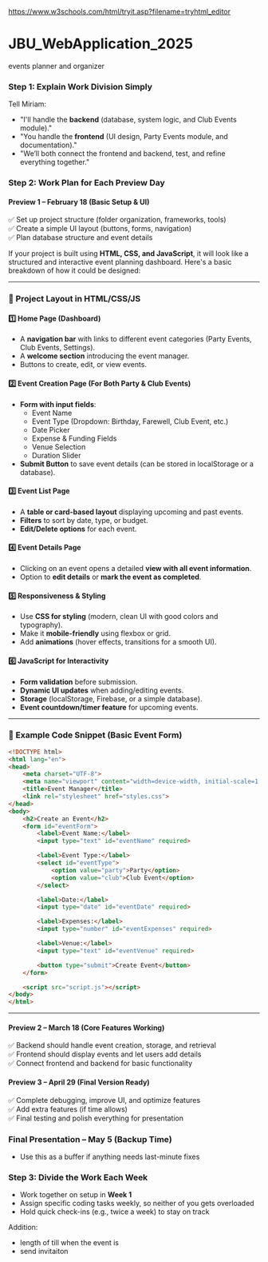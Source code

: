 https://www.w3schools.com/html/tryit.asp?filename=tryhtml_editor


# JBU_WebApplication_2025
events planner and organizer

### **Step 1: Explain Work Division Simply**  
Tell Miriam:  
- "I'll handle the **backend** (database, system logic, and Club Events module)."  
- "You handle the **frontend** (UI design, Party Events module, and documentation)."  
- "We’ll both connect the frontend and backend, test, and refine everything together."  

### **Step 2: Work Plan for Each Preview Day**  

#### **Preview 1 – February 18 (Basic Setup & UI)**  
✅ Set up project structure (folder organization, frameworks, tools)  
✅ Create a simple UI layout (buttons, forms, navigation)  
✅ Plan database structure and event details  

If your project is built using **HTML, CSS, and JavaScript**, it will look like a structured and interactive event planning dashboard. Here's a basic breakdown of how it could be designed:

---

### **📌 Project Layout in HTML/CSS/JS**
#### **1️⃣ Home Page (Dashboard)**
- A **navigation bar** with links to different event categories (Party Events, Club Events, Settings).
- A **welcome section** introducing the event manager.
- Buttons to create, edit, or view events.

#### **2️⃣ Event Creation Page (For Both Party & Club Events)**
- **Form with input fields**:
  - Event Name
  - Event Type (Dropdown: Birthday, Farewell, Club Event, etc.)
  - Date Picker
  - Expense & Funding Fields
  - Venue Selection
  - Duration Slider
- **Submit Button** to save event details (can be stored in localStorage or a database).

#### **3️⃣ Event List Page**
- A **table or card-based layout** displaying upcoming and past events.
- **Filters** to sort by date, type, or budget.
- **Edit/Delete options** for each event.

#### **4️⃣ Event Details Page**
- Clicking on an event opens a detailed **view with all event information**.
- Option to **edit details** or **mark the event as completed**.

#### **5️⃣ Responsiveness & Styling**
- Use **CSS for styling** (modern, clean UI with good colors and typography).
- Make it **mobile-friendly** using flexbox or grid.
- Add **animations** (hover effects, transitions for a smooth UI).

#### **6️⃣ JavaScript for Interactivity**
- **Form validation** before submission.
- **Dynamic UI updates** when adding/editing events.
- **Storage** (localStorage, Firebase, or a simple database).
- **Event countdown/timer feature** for upcoming events.

---

### **📌 Example Code Snippet (Basic Event Form)**
```html
<!DOCTYPE html>
<html lang="en">
<head>
    <meta charset="UTF-8">
    <meta name="viewport" content="width=device-width, initial-scale=1.0">
    <title>Event Manager</title>
    <link rel="stylesheet" href="styles.css">
</head>
<body>
    <h2>Create an Event</h2>
    <form id="eventForm">
        <label>Event Name:</label>
        <input type="text" id="eventName" required>

        <label>Event Type:</label>
        <select id="eventType">
            <option value="party">Party</option>
            <option value="club">Club Event</option>
        </select>

        <label>Date:</label>
        <input type="date" id="eventDate" required>

        <label>Expenses:</label>
        <input type="number" id="eventExpenses" required>

        <label>Venue:</label>
        <input type="text" id="eventVenue" required>

        <button type="submit">Create Event</button>
    </form>

    <script src="script.js"></script>
</body>
</html>
```

---


#### **Preview 2 – March 18 (Core Features Working)**  
✅ Backend should handle event creation, storage, and retrieval  
✅ Frontend should display events and let users add details  
✅ Connect frontend and backend for basic functionality  

#### **Preview 3 – April 29 (Final Version Ready)**  
✅ Complete debugging, improve UI, and optimize features  
✅ Add extra features (if time allows)  
✅ Final testing and polish everything for presentation  

### **Final Presentation – May 5 (Backup Time)**  
- Use this as a buffer if anything needs last-minute fixes  

### **Step 3: Divide the Work Each Week**  
- Work together on setup in **Week 1**  
- Assign specific coding tasks weekly, so neither of you gets overloaded  
- Hold quick check-ins (e.g., twice a week) to stay on track

Addition:
- length of till when the event is
- send invitaiton

